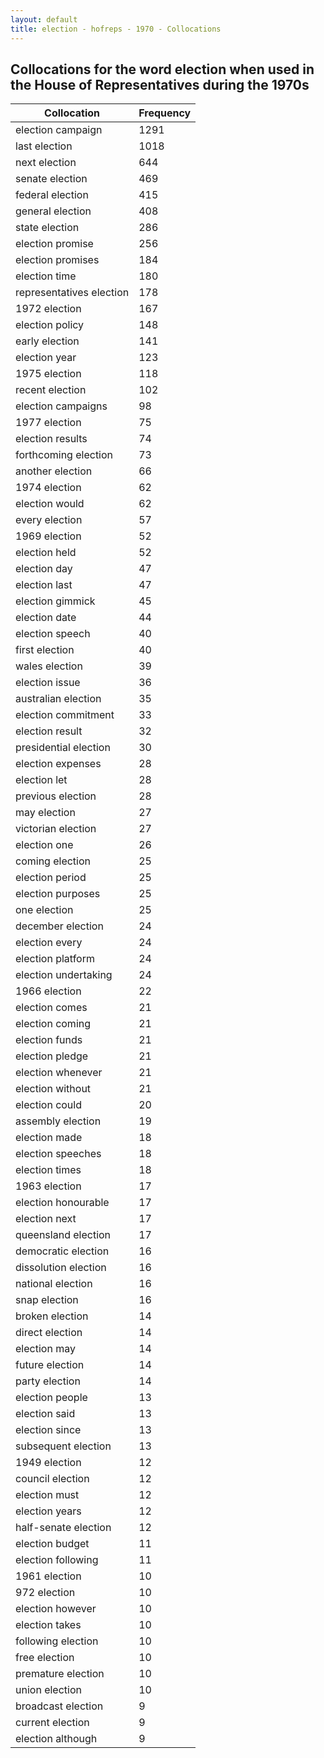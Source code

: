 ```yaml
---
layout: default
title: election - hofreps - 1970 - Collocations
---
```

## Collocations for the word **election** when used in the House of Representatives during the 1970s

| Collocation | Frequency |
|--------------|----------------|
|election campaign|1291|
|last election|1018|
|next election|644|
|senate election|469|
|federal election|415|
|general election|408|
|state election|286|
|election promise|256|
|election promises|184|
|election time|180|
|representatives election|178|
|1972 election|167|
|election policy|148|
|early election|141|
|election year|123|
|1975 election|118|
|recent election|102|
|election campaigns|98|
|1977 election|75|
|election results|74|
|forthcoming election|73|
|another election|66|
|1974 election|62|
|election would|62|
|every election|57|
|1969 election|52|
|election held|52|
|election day|47|
|election last|47|
|election gimmick|45|
|election date|44|
|election speech|40|
|first election|40|
|wales election|39|
|election issue|36|
|australian election|35|
|election commitment|33|
|election result|32|
|presidential election|30|
|election expenses|28|
|election let|28|
|previous election|28|
|may election|27|
|victorian election|27|
|election one|26|
|coming election|25|
|election period|25|
|election purposes|25|
|one election|25|
|december election|24|
|election every|24|
|election platform|24|
|election undertaking|24|
|1966 election|22|
|election comes|21|
|election coming|21|
|election funds|21|
|election pledge|21|
|election whenever|21|
|election without|21|
|election could|20|
|assembly election|19|
|election made|18|
|election speeches|18|
|election times|18|
|1963 election|17|
|election honourable|17|
|election next|17|
|queensland election|17|
|democratic election|16|
|dissolution election|16|
|national election|16|
|snap election|16|
|broken election|14|
|direct election|14|
|election may|14|
|future election|14|
|party election|14|
|election people|13|
|election said|13|
|election since|13|
|subsequent election|13|
|1949 election|12|
|council election|12|
|election must|12|
|election years|12|
|half-senate election|12|
|election budget|11|
|election following|11|
|1961 election|10|
|972 election|10|
|election however|10|
|election takes|10|
|following election|10|
|free election|10|
|premature election|10|
|union election|10|
|broadcast election|9|
|current election|9|
|election although|9|
